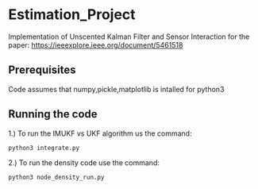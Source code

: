 # Estimation_Project
Implementation of Unscented Kalman Filter and Sensor Interaction for the paper:  https://ieeexplore.ieee.org/document/5461518

## Prerequisites
Code assumes that numpy,pickle,matplotlib is intalled for python3

## Running the code
1.) To run the IMUKF vs UKF algorithm us the command:

`python3 integrate.py`
  
2.) To run the density code use the command:

`python3 node_density_run.py`
